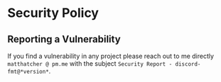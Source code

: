 # Security Policy

## Reporting a Vulnerability

If you find a vulnerability in any project please reach out to me directly `matthatcher @ pm.me` with the subject `Security Report - discord-fmt@*version*`.